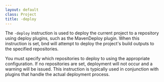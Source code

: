 ```yaml
---
layout: default
class: Project
title: -deploy   
---
```


The `-deploy` instruction is used to deploy the current project to a repository using deploy plugins, such as the MavenDeploy plugin. When this instruction is set, bnd will attempt to deploy the project's build outputs to the specified repositories.

You must specify which repositories to deploy to using the appropriate configuration. If no repositories are set, deployment will not occur and a warning will be issued. This instruction is typically used in conjunction with plugins that handle the actual deployment process.

